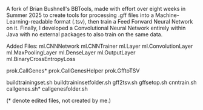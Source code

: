 A fork of Brian Bushnell's BBTools, made with effort over eight weeks in Summer 2025 to create tools for processing .gff files into a Machine-Learning-readable format (.tsv), then train a Feed Forward Neural Network on it. Finally, I developed a Convolutional Neural Network entirely within Java with no external packages to also train on the same data.

Added Files:
ml.CNNNetwork
ml.CNNTrainer
ml.Layer
ml.ConvolutionLayer
ml.MaxPoolingLayer
ml.DenseLayer
ml.OutputLayer
ml.BinaryCrossEntropyLoss

prok.CallGenes*
prok.CallGenesHelper
prok.GfftoTSV

buildtrainingset.sh
buildtraininsetfolder.sh
gff2tsv.sh
gffsetop.sh
cnntrain.sh
callgenes.sh*
callgenesfolder.sh


(* denote edited files, not created by me.)
